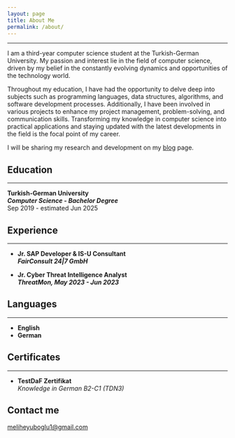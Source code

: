 ```yaml
---
layout: page
title: About Me
permalink: /about/
---
```

***
I am a third-year computer science student at the Turkish-German University. My passion and interest lie in the field of computer science, driven by my belief in the constantly evolving dynamics and opportunities of the technology world.

Throughout my education, I have had the opportunity to delve deep into subjects such as programming languages, data structures, algorithms, and software development processes. Additionally, I have been involved in various projects to enhance my project management, problem-solving, and communication skills. Transforming my knowledge in computer science into practical applications and staying updated with the latest developments in the field is the focal point of my career.

I will be sharing my research and development on my [blog](https://meliheyuboglu.github.io/) page.

## Education
***
**Turkish-German University** <br>
***Computer Science - Bachelor Degree***<br>
Sep 2019 - estimated Jun 2025


## Experience
***

* **Jr. SAP Developer & IS-U Consultant** <br>
***FairConsult 24|7 GmbH***



* **Jr. Cyber Threat Intelligence Analyst** <br>
***ThreatMon,  May 2023 - Jun 2023***








## Languages
***
* **English**
* **German** 

    
    
## Certificates
***

* **TestDaF Zertifikat** <br> *Knowledge in German B2-C1 (TDN3)* 


## Contact me

meliheyuboglu1@gmail.com 

<style>

</style>
